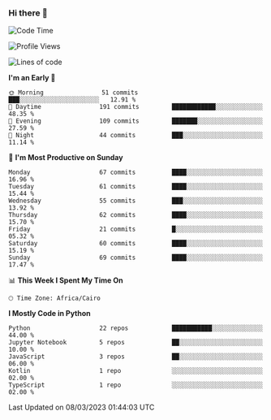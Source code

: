 ### Hi there 👋

<!--
**AMR-KELEG/AMR-KELEG** is a ✨ _special_ ✨ repository because its `README.md` (this file) appears on your GitHub profile.

Here are some ideas to get you started:

- 🔭 I’m currently working on ...
- 🌱 I’m currently learning ...
- 👯 I’m looking to collaborate on ...
- 🤔 I’m looking for help with ...
- 💬 Ask me about ...
- 📫 How to reach me: ...
- 😄 Pronouns: ...
- ⚡ Fun fact: ...
-->

<!--START_SECTION:waka-->
![Code Time](http://img.shields.io/badge/Code%20Time-0%20secs-blue)

![Profile Views](http://img.shields.io/badge/Profile%20Views-0-blue)

![Lines of code](https://img.shields.io/badge/From%20Hello%20World%20I%27ve%20Written-3.9%20million%20lines%20of%20code-blue)

**I'm an Early 🐤** 

```text
🌞 Morning                51 commits          ███░░░░░░░░░░░░░░░░░░░░░░   12.91 % 
🌆 Daytime                191 commits         ████████████░░░░░░░░░░░░░   48.35 % 
🌃 Evening                109 commits         ███████░░░░░░░░░░░░░░░░░░   27.59 % 
🌙 Night                  44 commits          ███░░░░░░░░░░░░░░░░░░░░░░   11.14 % 
```
📅 **I'm Most Productive on Sunday** 

```text
Monday                   67 commits          ████░░░░░░░░░░░░░░░░░░░░░   16.96 % 
Tuesday                  61 commits          ████░░░░░░░░░░░░░░░░░░░░░   15.44 % 
Wednesday                55 commits          ███░░░░░░░░░░░░░░░░░░░░░░   13.92 % 
Thursday                 62 commits          ████░░░░░░░░░░░░░░░░░░░░░   15.70 % 
Friday                   21 commits          █░░░░░░░░░░░░░░░░░░░░░░░░   05.32 % 
Saturday                 60 commits          ████░░░░░░░░░░░░░░░░░░░░░   15.19 % 
Sunday                   69 commits          ████░░░░░░░░░░░░░░░░░░░░░   17.47 % 
```


📊 **This Week I Spent My Time On** 

```text
🕑︎ Time Zone: Africa/Cairo
```

**I Mostly Code in Python** 

```text
Python                   22 repos            ███████████░░░░░░░░░░░░░░   44.00 % 
Jupyter Notebook         5 repos             ██░░░░░░░░░░░░░░░░░░░░░░░   10.00 % 
JavaScript               3 repos             ██░░░░░░░░░░░░░░░░░░░░░░░   06.00 % 
Kotlin                   1 repo              ░░░░░░░░░░░░░░░░░░░░░░░░░   02.00 % 
TypeScript               1 repo              ░░░░░░░░░░░░░░░░░░░░░░░░░   02.00 % 
```




 Last Updated on 08/03/2023 01:44:03 UTC
<!--END_SECTION:waka-->
